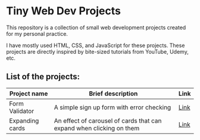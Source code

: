 # Tiny Web Dev Projects

This repository is a collection of small web development projects created for my personal practice.

I have mostly used HTML, CSS, and JavaScript for these projects. These projects are directly inspired by bite-sized tutorials from YouTube, Udemy, etc.

## List of the projects:

| Project name  | Brief description     | Link  |
| ---   | ---     | ---  |
| Form Validator | A simple sign up form with error checking | [Link](/form-validator/) |
| Expanding cards | An effect of carousel of cards that can expand when clicking on them | [Link](/expanding-cards/) | 
